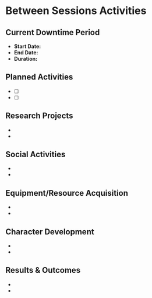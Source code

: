# Between Sessions Activities

## Current Downtime Period
- **Start Date:** 
- **End Date:** 
- **Duration:** 

## Planned Activities
- [ ] 
- [ ] 

## Research Projects
- 
- 

## Social Activities
- 
- 

## Equipment/Resource Acquisition
- 
- 

## Character Development
- 
- 

## Results & Outcomes
- 
- 